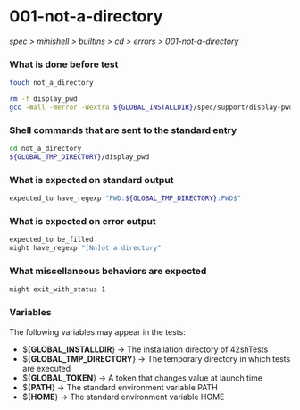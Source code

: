 # 001-not-a-directory

*spec > minishell > builtins > cd > errors > 001-not-a-directory*

### What is done before test

```bash
touch not_a_directory

rm -f display_pwd
gcc -Wall -Werror -Wextra ${GLOBAL_INSTALLDIR}/spec/support/display-pwd/main.c -o display_pwd
```

### Shell commands that are sent to the standard entry

```bash
cd not_a_directory
${GLOBAL_TMP_DIRECTORY}/display_pwd

```

### What is expected on standard output

```bash
expected_to have_regexp "PWD:${GLOBAL_TMP_DIRECTORY}:PWD$"
```

### What is expected on error output

```bash
expected_to be_filled
might have_regexp "[Nn]ot a directory"
```

### What miscellaneous behaviors are expected

```bash
might exit_with_status 1
```

### Variables

The following variables may appear in the tests:

* ${**GLOBAL_INSTALLDIR**} -> The installation directory of 42shTests
* ${**GLOBAL_TMP_DIRECTORY**} -> The temporary directory in which tests are executed
* ${**GLOBAL_TOKEN**} -> A token that changes value at launch time
* ${**PATH**} -> The standard environment variable PATH
* ${**HOME**} -> The standard environment variable HOME
